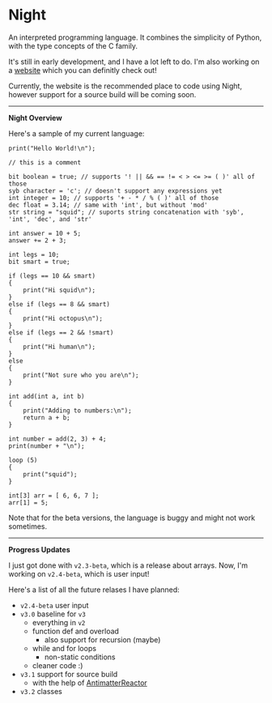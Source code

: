 # Night

An interpreted programming language. It combines the simplicity of Python, with the type concepts of the C family.

It's still in early development, and I have a lot left to do. I'm also working on a [website](https://night-web.dynamicsquid.repl.co/) which you can definitly check out!

Currently, the website is the recommended place to code using Night, however support for a source build will be coming soon.

---

**Night Overview**

Here's a sample of my current language:

```
print("Hello World!\n");

// this is a comment

bit boolean = true; // supports '! || && == != < > <= >= ( )' all of those
syb character = 'c'; // doesn't support any expressions yet
int integer = 10; // supports '+ - * / % ( )' all of those
dec float = 3.14; // same with 'int', but without 'mod'
str string = "squid"; // suports string concatenation with 'syb', 'int', 'dec', and 'str'

int answer = 10 + 5;
answer += 2 + 3;

int legs = 10;
bit smart = true;

if (legs == 10 && smart)
{
    print("Hi squid\n");
}
else if (legs == 8 && smart)
{
    print("Hi octopus\n");
}
else if (legs == 2 && !smart)
{
    print("Hi human\n");
}
else
{
    print("Not sure who you are\n");
}

int add(int a, int b)
{
    print("Adding to numbers:\n");
    return a + b;
}

int number = add(2, 3) + 4;
print(number + "\n");

loop (5)
{
    print("squid");
}

int[3] arr = [ 6, 6, 7 ];
arr[1] = 5;
```

Note that for the beta versions, the language is buggy and might not work sometimes.

---

**Progress Updates**

I just got done with `v2.3-beta`, which is a release about arrays. Now, I'm working on `v2.4-beta`, which is user input!

Here's a list of all the future relases I have planned:

- `v2.4-beta` user input
- `v3.0` baseline for `v3`
  - everything in `v2`
  - function def and overload
    - also support for recursion (maybe)
  - while and for loops
    - non-static conditions
  - cleaner code :)
- `v3.1` support for source build
  - with the help of [AntimatterReactor](https://github.com/AntimatterReactor)
- `v3.2` classes
